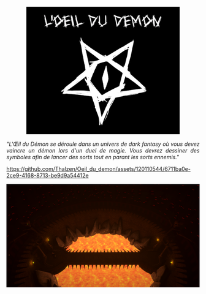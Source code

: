 <p align="center">

<img  width="400" src="src/title.png">

</p>

<p align="justify">
<i>
"L'Œil du Démon se déroule dans un univers de dark fantasy où vous devez vaincre un démon lors d'un duel de magie.
Vous devrez dessiner des symboles afin de lancer des sorts tout en parant les sorts ennemis." 
</i>
</p>

<p align="center">

https://github.com/Thalzen/Oeil_du_demon/assets/120110544/6711ba0e-2ce9-4168-8713-be9d9a54412e

</p>





<p align="center">

<img  width="800" src="src/arena.png">






